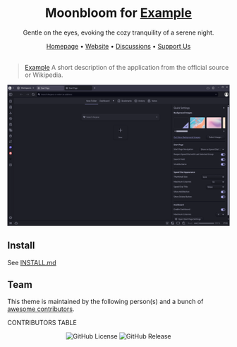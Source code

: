 <div align="center">
  <h1>Moonbloom for <a href="https://example.com">Example</a></h1>
  <p>Gentle on the eyes, evoking the cozy tranquility of a serene night.</p>
  <span><a href="https://github.com/moonbloom-theme/moonbloom">Homepage</a> • <a href="https://moonbloom.teplostanski.dev">Website</a> • <a href="https://github.com/orgs/moonbloom-theme/discussions">Discussions</a> • <a href="https://donate.teplostanski.dev">Support Us</a></span>
</div>

<br/>

> [Example](https://example.com) A short description of the application from the official source or Wikipedia.

<img width="720px" src="./screen.png">

## Install

See [INSTALL.md](./INSTALL.md)

## Team

This theme is maintained by the following person(s) and a bunch of [awesome contributors](https://github.com/moonbloom-theme/template/graphs/contributors).

<!--CONTRIBUTORS_TABLE-->CONTRIBUTORS TABLE<!--CONTRIBUTORS_TABLE-END-->

<p align="center">
  <img alt="GitHub License" src="https://img.shields.io/github/license/moonbloom-theme/template?style=flat-square&labelColor=%231e1f27&color=%23E8C87E">
  <img alt="GitHub Release" src="https://img.shields.io/github/v/release/moonbloom-theme/template?include_prereleases&display_name=release&style=flat-square&labelColor=%231e1f27&color=%23E8C87E">
</p>
